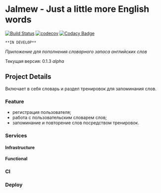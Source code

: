 # Jalmew - Just a little more English words

[![Build Status](https://travis-ci.org/proshik/jalmew.svg?branch=master)](https://travis-ci.org/proshik/jalmew)
[![codecov](https://codecov.io/gh/proshik/jalmew/branch/master/graph/badge.svg)](https://codecov.io/gh/proshik/jalmew)
[![Codacy Badge](https://api.codacy.com/project/badge/Grade/f659447910364f0a8e929675a279c73a)](https://www.codacy.com/app/Krylov-ProxorOrganization/jalmew?utm_source=github.com&amp;utm_medium=referral&amp;utm_content=proshik/jalmew&amp;utm_campaign=Badge_Grade)

```
**IN DEVELOP**
```

*Приложение для пополнения словарного запаса английских слов*

Текущая версия: 0.1.3 *alpha*

## Project Details

Включает в себя словарь и раздел тренировок для запоминания слов.

### Feature

* регистрация пользователя;
* работа с пользовательским словарем слов;
* запоминание и повторение слов посредством тренировок.

### Services

#### Infrastructure

#### Functional

### CI

### Deploy

